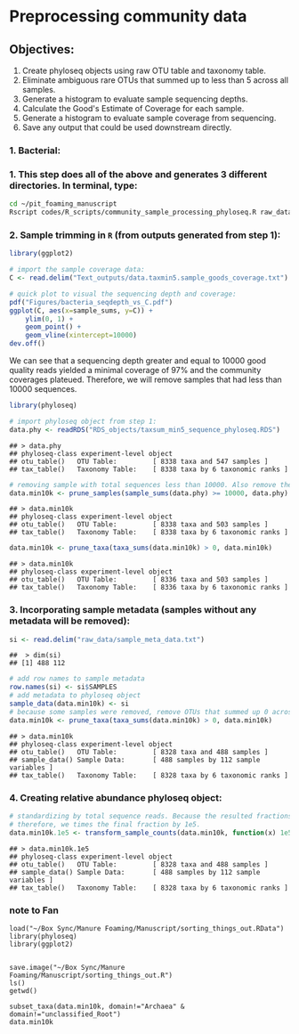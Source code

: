# Preprocessing community data
 
## Objectives:  
1. Create phyloseq objects using raw OTU table and taxonomy table.   
2. Eliminate ambiguous rare OTUs that summed up to less than 5 across all samples.  
3. Generate a histogram to evaluate sample sequencing depths.   
4. Calculate the Good's Estimate of Coverage for each sample. 
5. Generate a histogram to evaluate sample coverage from sequencing.   
6. Save any output that could be used downstream directly.  


### 1. Bacterial: 
### 1. This step does all of the above and generates 3 different directories. In terminal, type:   
```bash
cd ~/pit_foaming_manuscript  
Rscript codes/R_scripts/community_sample_processing_phyloseq.R raw_data/otu_table.txt raw_data/taxa_table.txt
```

### 2. Sample trimming in `R` (from outputs generated from step 1):  
```R
library(ggplot2)

# import the sample coverage data:
C <- read.delim("Text_outputs/data.taxmin5.sample_goods_coverage.txt")

# quick plot to visual the sequencing depth and coverage:
pdf("Figures/bacteria_seqdepth_vs_C.pdf")
ggplot(C, aes(x=sample_sums, y=C)) +
	ylim(0, 1) +
	geom_point() +
	geom_vline(xintercept=10000)
dev.off()
```

We can see that a sequencing depth greater and equal to 10000 good quality reads yielded a minimal coverage of 97% and the community coverages plateued. Therefore, we will remove samples that had less than 10000 sequences.    

```R   
library(phyloseq) 

# import phyloseq object from step 1:  
data.phy <- readRDS("RDS_objects/taxsum_min5_sequence_phyloseq.RDS")
```

    ## > data.phy
    ## phyloseq-class experiment-level object
    ## otu_table()   OTU Table:         [ 8338 taxa and 547 samples ]
    ## tax_table()   Taxonomy Table:    [ 8338 taxa by 6 taxonomic ranks ]

```R 
# removing sample with total sequences less than 10000. Also remove the taxa that are all 0 across samples:   
data.min10k <- prune_samples(sample_sums(data.phy) >= 10000, data.phy)
```  

    ## > data.min10k
    ## phyloseq-class experiment-level object
    ## otu_table()   OTU Table:         [ 8338 taxa and 503 samples ]
    ## tax_table()   Taxonomy Table:    [ 8338 taxa by 6 taxonomic ranks ]

```R  
data.min10k <- prune_taxa(taxa_sums(data.min10k) > 0, data.min10k)
```     
    ## > data.min10k
    ## phyloseq-class experiment-level object
    ## otu_table()   OTU Table:         [ 8336 taxa and 503 samples ]
    ## tax_table()   Taxonomy Table:    [ 8336 taxa by 6 taxonomic ranks ]


### 3. Incorporating sample metadata (samples without any metadata will be removed):    
```R
si <- read.delim("raw_data/sample_meta_data.txt")
```    

    ##  > dim(si)
    ## [1] 488 112

```R
# add row names to sample metadata
row.names(si) <- si$SAMPLES
# add metadata to phyloseq object
sample_data(data.min10k) <- si
# because some samples were removed, remove OTUs that summed up 0 across all samples
data.min10k <- prune_taxa(taxa_sums(data.min10k) > 0, data.min10k)
```

    ## > data.min10k
    ## phyloseq-class experiment-level object
    ## otu_table()   OTU Table:         [ 8328 taxa and 488 samples ]
    ## sample_data() Sample Data:       [ 488 samples by 112 sample variables ]
    ## tax_table()   Taxonomy Table:    [ 8328 taxa by 6 taxonomic ranks ]


### 4. Creating relative abundance phyloseq object:   
```R
# standardizing by total sequence reads. Because the resulted fractions introduce many 0's and it's difficult to read.   
# therefore, we times the final fraction by 1e5. 
data.min10k.1e5 <- transform_sample_counts(data.min10k, function(x) 1e5 * x / sum(x))
```
    ## > data.min10k.1e5
    ## phyloseq-class experiment-level object
    ## otu_table()   OTU Table:         [ 8328 taxa and 488 samples ]
    ## sample_data() Sample Data:       [ 488 samples by 112 sample variables ]
    ## tax_table()   Taxonomy Table:    [ 8328 taxa by 6 taxonomic ranks ]


### note to Fan ###
```
load("~/Box Sync/Manure Foaming/Manuscript/sorting_things_out.RData")
library(phyloseq)
library(ggplot2)


save.image("~/Box Sync/Manure Foaming/Manuscript/sorting_things_out.R")
ls()
getwd()

subset_taxa(data.min10k, domain!="Archaea" & domain!="unclassified_Root")
data.min10k

```
